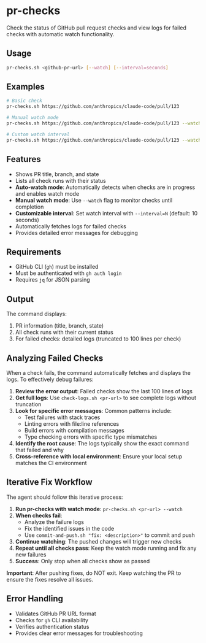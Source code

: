 # pr-checks

Check the status of GitHub pull request checks and view logs for failed checks with automatic watch functionality.

## Usage

```bash
pr-checks.sh <github-pr-url> [--watch] [--interval=seconds]
```

## Examples

```bash
# Basic check
pr-checks.sh https://github.com/anthropics/claude-code/pull/123

# Manual watch mode
pr-checks.sh https://github.com/anthropics/claude-code/pull/123 --watch

# Custom watch interval
pr-checks.sh https://github.com/anthropics/claude-code/pull/123 --watch --interval=30
```

## Features

- Shows PR title, branch, and state
- Lists all check runs with their status
- **Auto-watch mode**: Automatically detects when checks are in progress and enables watch mode
- **Manual watch mode**: Use `--watch` flag to monitor checks until completion
- **Customizable interval**: Set watch interval with `--interval=N` (default: 10 seconds)
- Automatically fetches logs for failed checks
- Provides detailed error messages for debugging

## Requirements

- GitHub CLI (`gh`) must be installed
- Must be authenticated with `gh auth login`
- Requires `jq` for JSON parsing

## Output

The command displays:
1. PR information (title, branch, state)
2. All check runs with their current status
3. For failed checks: detailed logs (truncated to 100 lines per check)

## Analyzing Failed Checks

When a check fails, the command automatically fetches and displays the logs. To effectively debug failures:

1. **Review the error output**: Failed checks show the last 100 lines of logs
2. **Get full logs**: Use `check-logs.sh <pr-url>` to see complete logs without truncation
3. **Look for specific error messages**: Common patterns include:
   - Test failures with stack traces
   - Linting errors with file:line references
   - Build errors with compilation messages
   - Type checking errors with specific type mismatches
4. **Identify the root cause**: The logs typically show the exact command that failed and why
5. **Cross-reference with local environment**: Ensure your local setup matches the CI environment

## Iterative Fix Workflow

The agent should follow this iterative process:

1. **Run pr-checks with watch mode**: `pr-checks.sh <pr-url> --watch`
2. **When checks fail**:
   - Analyze the failure logs
   - Fix the identified issues in the code
   - Use `commit-and-push.sh "fix: <description>"` to commit and push
3. **Continue watching**: The pushed changes will trigger new checks
4. **Repeat until all checks pass**: Keep the watch mode running and fix any new failures
5. **Success**: Only stop when all checks show as passed

**Important**: After pushing fixes, do NOT exit. Keep watching the PR to ensure the fixes resolve all issues.

## Error Handling

- Validates GitHub PR URL format
- Checks for `gh` CLI availability
- Verifies authentication status
- Provides clear error messages for troubleshooting